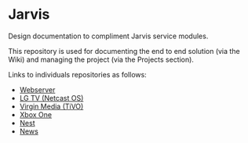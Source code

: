 # Jarvis

Design documentation to compliment Jarvis service modules.

This repository is used for documenting the end to end solution (via the Wiki) and managing the project (via the Projects section).

Links to individuals repositories as follows:
* [Webserver](https://github.com/robe16/jarvis.webserver)
* [LG TV (Netcast OS)](https://github.com/robe16/jarvis.tv_lg_netcast)
* [Virgin Media (TiVO)](https://github.com/robe16/jarvis.virginmedia_tivo)
* [Xbox One](https://github.com/robe16/jarvis.xbox_one)
* [Nest](https://github.com/robe16/jarvis.nest)
* [News](https://github.com/robe16/jarvis.news)
